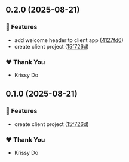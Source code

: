 ## 0.2.0 (2025-08-21)

### 🚀 Features

- add welcome header to client app ([4127fd6](https://github.com/kriss-chorus/nx-sandbox/commit/4127fd6))
- create client project ([15f726d](https://github.com/kriss-chorus/nx-sandbox/commit/15f726d))

### ❤️ Thank You

- Krissy Do

## 0.1.0 (2025-08-21)

### 🚀 Features

- create client project ([15f726d](https://github.com/kriss-chorus/nx-sandbox/commit/15f726d))

### ❤️ Thank You

- Krissy Do